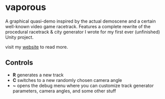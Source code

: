 # vaporous

A graphical quasi-demo inspired by the actual demoscene and a certain well-known video game racetrack. Features a complete rewrite of the procedural racetrack & city generator I wrote for my first ever (unfinished) Unity project.

visit my [website](www.jakecaspick.com/project/vaporous/) to read more.

## Controls

- **R** generates a new track
- **C** switches to a new randomly chosen camera angle
- **~** opens the debug menu where you can customize track generator parameters, camera angles, and some other stuff
